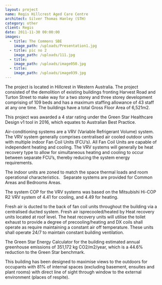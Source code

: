 ```yaml
---
layout: project
name: Regis Hillcrest Aged Care Centre
architect: Silver Thomas Hanley (STH)
category: other
client: Regis
date: 2011-11-30 00:00:00
images:
  - title: The Commons SBE
    image_path: /uploads/Presentation1.jpg
  - title: pic no 2
    image_path: /uploads/111.jpg
  - title:
    image_path: /uploads/image050.jpg
  - title:
    image_path: /uploads/image039.jpg
---
```



The project is located in Hillcrest in Western Australia. The project consisted of the demolition of existing buildings fronting Harvest Road and Turton Street to make way for a two storey and three storey development comprising of 109 beds and has a maximum staffing allowance of 43 staff at any one time. The buildings have a total Gross Floor Area of 6,521m2.

This project was awarded a 4 star rating under the Green Star Healthcare Design v1 tool in 2016, which equates to Australian Best Practice.

Air-conditioning systems are a VRV (Variable Refrigerant Volume) system. The VRV system generally comprises centralised air cooled outdoor units with multiple indoor Fan Coil Units (FCU’s). All Fan Coil Units are capable of independent heating and cooling. The VRV systems will generally be heat recovery type to allow for simultaneous heating and cooling to occur between separate FCU’s, thereby reducing the system energy requirements.

The indoor units are zoned to match the space thermal loads and room operational characteristics.   Separate systems are provided for Common Areas and Bedrooms Areas.

The system COP for the VRV systems was based on the Mitsubishi Hi-COP R2 VRV system of 4.41 for cooling, and 4.49 for heating.

Fresh air is ducted to the back of fan coil units throughout the building via a centralised ducted system. Fresh air isprecooled/heated by Heat recovery units located at roof level. The heat recovery units will utilise the toilet exhaust to provide a degree of precooling/heating and DX coils shall operate as require maintaining a constant air off temperature. These units shall operate 24/7 to maintain constant building ventilation.

The Green Star Energy Calculator for the building estimated annual greenhouse emissions of 351,172 kg CO2/m2/year, which is a 44.6% reduction to the Green Star benchmark.

This building has been designed to maximise views to the outdoors for occupants with 81% of internal spaces (excluding basement, ensuites and plant rooms) with direct line of sight through window to the external environment (places of respite).
